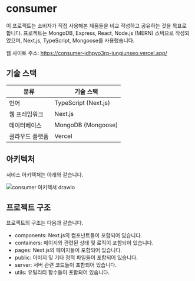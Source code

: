 # consumer
이 프로젝트는 소비자가 직접 사용해본 제품들을 비교 작성하고 공유하는 것을 목표로 합니다. 
프로젝트는 MongoDB, Express, React, Node.js (MERN) 스택으로 작성되었으며, Next.js, TypeScript, Mongoose를 사용했습니다.

웹 사이트 주소: https://consumer-jdhpyo3rp-jungjunseo.vercel.app/

## 기술 스택
| 분류       | 기술 스택                           |
|----------- |---------------------------------------|
| 언어       | TypeScript (Next.js)                  |
| 웹 프레임워크 | Next.js                               |
| 데이터베이스  | MongoDB (Mongoose)                    |
| 클라우드 플랫폼 | Vercel                                |

## 아키텍처
서비스 아키텍쳐는 아래와 같습니다.

![consumer 아키텍쳐 drawio](https://user-images.githubusercontent.com/88026797/225546765-d67e9300-85ce-40fa-b5f0-c5da7c3a48d8.svg)


## 프로젝트 구조
프로젝트의 구조는 다음과 같습니다.

 - components: Next.js의 컴포넌트들이 포함되어 있습니다.
 - containers: 페이지와 관련된 상태 및 로직이 포함되어 있습니다.
 - pages: Next.js의 페이지들이 포함되어 있습니다.
 - public: 이미지 및 기타 정적 파일들이 포함되어 있습니다.
 - server: 서버 관련 코드들이 포함되어 있습니다.
 - utils: 유틸리티 함수들이 포함되어 있습니다.

